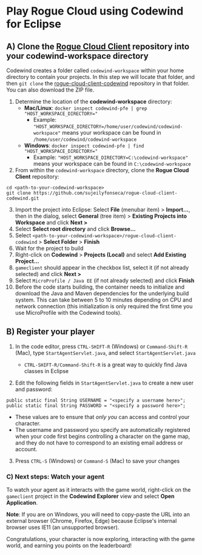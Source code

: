 # Play Rogue Cloud using Codewind for Eclipse #


## A) Clone the [Rogue Cloud Client](https://github.com/sujeilyfonseca/rogue-cloud-client-codewind) repository into your codewind-workspace directory ##

Codewind creates a folder called `codewind-workspace` within your home directory to contain your projects. In this step we will locate that folder, and then `git clone` the [rogue-cloud-client-codewind](https://github.com/sujeilyfonseca/rogue-cloud-client-codewind) repository in that folder. You can also download the ZIP file. 

1. Determine the location of the **codewind-workspace** directory:
   * **Mac/Linux**: `docker inspect codewind-pfe | grep "HOST_WORKSPACE_DIRECTORY="`
     * Example: `"HOST_WORKSPACE_DIRECTORY=/home/user/codewind/codewind-workspace"` means your workspace can be found in `/home/user/codewind/codewind-workspace`
   * **Windows**: `docker inspect codewind-pfe | find "HOST_WORKSPACE_DIRECTORY="`
     * Example: `"HOST_WORKSPACE_DIRECTORY=C:\codewind-workspace"` means your workspace can be found in `C:\codewind-workspace`
2. From within the `codewind-workspace` directory, clone the **Rogue Cloud Client** repository:
  ```
  cd <path-to-your-codewind-workspace>
  git clone https://github.com/sujeilyfonseca/rogue-cloud-client-codewind.git
  ```
3. Import the project into Eclipse: Select **File** (menubar item) > **Import...**, then in the dialog, select **General** (tree item) > **Existing Projects into Workspace** and click **Next >**
4. Select **Select root directory** and click **Browse...**
5. Select `<path-to-your-codewind-workspace>/rogue-cloud-client-codewind` > **Select Folder** > **Finish**
6. Wait for the project to build
7. Right-click on **Codewind** > **Projects (Local)** and select **Add Existing Project...**
8. `gameclient` should appear in the checkbox list, select it (if not already selected) and click **Next >**
9. Select `MicroProfile / Java EE` (if not already selected) and click **Finish**
10. Before the code starts building, the container needs to initialize and download the Java and Maven dependencies for the underlying build system. This can take between 5 to 10 minutes depending on CPU and network connection (this initialization is only required the first time you use MicroProfile with the Codewind tools). 

## B) Register your player ##
1) In the code editor, press ``CTRL-SHIFT-R`` (Windows) or ``Command-Shift-R`` (Mac), type ``StartAgentServlet.java``, and select ``StartAgentServlet.java``
   * ``CTRL-SHIFT-R/Command-Shift-R`` is a great way to quickly find Java classes in Eclipse

2) Edit the following fields in `StartAgentServlet.java` to create a new user and password:
```
public static final String USERNAME = "<specify a username here>";
public static final String PASSWORD = "<specify a password here>";
```
   * These values are to ensure that *only you* can access and control your character.
   * The username and password you specify are automatically registered when your code first begins controlling a character on the game map, and they do not have to correspond to an existing email address or account.
   
3) Press ``CTRL-S`` (Windows) or ``Command-S`` (Mac) to save your changes


### C) Next steps: Watch your agent ##
 
To watch your agent as it interacts with the game world, right-click on the `gameclient` project in the **Codewind Explorer** view and select **Open Application**.

**Note**: If you are on Windows, you will need to copy-paste the URL into an external browser (Chrome, Firefox, Edge) because Eclipse's internal browser uses IE11 (an unsupported browser).

Congratulations, your character is now exploring, interacting with the game world, and earning you points on the leaderboard!


